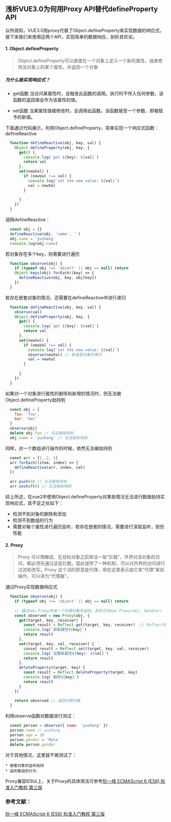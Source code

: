 ## 浅析VUE3.0为何用Proxy API替代defineProperty API

众所周知，VUE3.0用proxy代替了Object.defineProperty来实现数据的响应式。接下来我们来使用这两个API，实现简单的数据响应，剖析其优劣。

#### **1. Object.defineProperty**

> Object.defineProperty可以直接在一个对象上定义一个新的属性，或者修改该对象上的某个属性，并返回一个对象

##### 为什么能实现响应式？
  * get函数
  当访问某属性时，会触发此函数的调用。执行时不传入任何参数，该函数的返回值会作为该属性的值。
  
  * set函数
  当某属性值被修改时，会调用此函数。该函数接受一个参数，即被赋予的新值。
  
  下面通过代码展示，利用Object.defineProperty，简单实现一个响应式函数：defineReactive
  
  ```javascript
    function defineReactive(obj, key, val) {
      Object.defineProperty(obj, key, {
        get() {
          console.log(`get ${key}: ${val}`)
          return val
        },
        set(newVal) {
          if (newVal !== val) {
            console.log(`set the new value: ${val}`)
            val = newVal
          }
            
        }
      })
    }
  ```
  
  调用defineReactive：
  ```javascript
    const obj = {}
    defineReactive(obj, 'name', '')
    obj.name = 'yuzheng'
    console.log(obj.name)
  ```
  
  若对象存在多个key，则需要进行遍历
  ```javascript
    function observe(obj) {
      if (typeof obj !== 'object' || obj == null) return
      Object.keys(obj).forEach((key) => {
        defineReactive(obj, key, obj[key])
      })
    }
  ```
  
  若存在嵌套对象的情况，还需要在defineReactive中进行递归
  ```javascript
    function defineReactive(obj, key, val) {
      observe(val)
      Object.defineProperty(obj, key, {
        get() {
          console.log(`get ${key}: ${val}`)
          return val
        },
        set(newVal) {
          if (newVal !== val) {
            console.log(`set the new value: ${val}`)
            observe(newVal) // 新值是对象的情况
            val = newVal
          }
            
        }
      })
    }
  ```
  
  如果对一个对象进行属性的删除和新增的情况时，则无法被Object.defineProperty劫持到
  ```javascript
    const obj = {
      foo: 'foo',
      bar: 'bar'
    }
    observe(obj)
    delete obj.foo // 无法被劫持到
    obj.name = 'yuzheng' // 无法被劫持到
  ```
  
  同样，对一个数组进行操作的时候，依然无法被劫持到
  ```javascript
    const arr = [1, 2, 3]
    arr.forEach((item, index) => {
      defineReactive(arr, index, val)
    })
    
    arr.push(4) // 无法被劫持到
    arr.unshift() // 无法被劫持到
  ```
  
  综上所述，在vue2中使用Object.defineProperty对某些情况无法进行数据劫持实现响应式，其不足之处如下：
  * 检测不到对象的删除和添加
  * 检测不到数组的行为
  * 需要对每个属性进行遍历监听，若存在嵌套的情况，需要进行深层监听，损伤性能
  
  #### **2. Proxy**
  > Proxy 可以理解成，在目标对象之前架设一层“拦截”，外界对该对象的访问，都必须先通过这层拦截，因此提供了一种机制，可以对外界的访问进行过滤和改写。Proxy 这个词的原意是代理，用在这里表示由它来“代理”某些操作，可以译为“代理器”。
  
  通过Proxy实现数据响应式
  ```javascript
    function observe(obj) {
      if (typeof obj !== 'object' || obj == null) return
      
      // 通过new Proxy构造一个代理对象并返回，其形式为new Proxy(obj, handler)
      const observed = new Proxy(obj, {
        get(target, key, receiver) {
          const result = Reflect.get(target, key, receiver)  // Reflect作为操作对象统一接口，提供了诸多方法
          console.log(`获取属性${key}`)
          return result
        },
        set(target, key, val, receiver) {
          conset result = Reflect.set(target, key, val, receiver)
          console.log(`设置新属性${key}: ${val}`)
          return result
        },
        deleteProperty(target, key) {
          const result = Reflect.deleteProperty(target, key)
          console.log(`删除${key}`)
          return result
        }
      })
      
      return observed // 返回代理对象
    }
  ```
  
  利用observe函数对数据进行测试：
  ```javascript
    const person = observe({ name: 'yuzheng' })
    person.name // yuzheng
    person.age = 28 
    person.gender = 'Male'
    delete person.gender
  ```
  
  对于其他情况，这里就不做测试了：
  
    * 嵌套对象的监听劫持
    * 监听数组的行为
    
  Proxy兼容IE9以上，关于Proxy的具体用法可参考[阮一峰 ECMAScript 6 (ES6) 标准入门教程 第三版](https://www.bookstack.cn/read/es6-3rd/spilt.1.docs-proxy.md)
  
  
  ### 参考文献：
  [阮一峰 ECMAScript 6 (ES6) 标准入门教程 第三版](https://www.bookstack.cn/read/es6-3rd/spilt.1.docs-proxy.md)
  
